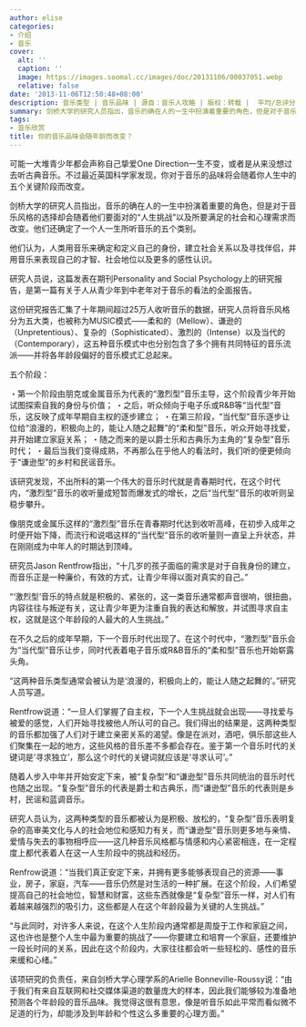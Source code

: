```yaml
---
author: elise
categories:
- 介绍
- 音乐
cover:
  alt: ''
  caption: ''
  image: https://images.soomal.cc/images/doc/20131106/00037051.webp
  relative: false
date: '2013-11-06T12:50:48+08:00'
description: 音乐类型 | 音乐品味 | 源自：音乐人攻略 | 版权：转载 |  平均/总评分：09.38/75
summary: 剑桥大学的研究人员指出，音乐的确在人的一生中扮演着重要的角色，但是对于音乐风格的选择却会随着他们要面对的“人生挑战”以及所要满足的社会和心理需求而改变。他们还确定了一个人一生所听音乐的五个类别。他们认为，人类用音乐来确定和定义自己的身份，建立社会关系以及寻找伴侣，并用音乐来表现自己的才智、社会地位以及更多的感性认识……
tags:
- 音乐欣赏
title: 你的音乐品味会随年龄而改变？
---
```


可能一大堆青少年都会声称自己挚爱One Direction一生不变，或者是从来没想过去听古典音乐。不过最近英国科学家发现，你对于音乐的品味将会随着你人生中的五个关键阶段而改变。

剑桥大学的研究人员指出，音乐的确在人的一生中扮演着重要的角色，但是对于音乐风格的选择却会随着他们要面对的“人生挑战”以及所要满足的社会和心理需求而改变。他们还确定了一个人一生所听音乐的五个类别。

他们认为，人类用音乐来确定和定义自己的身份，建立社会关系以及寻找伴侣，并用音乐来表现自己的才智、社会地位以及更多的感性认识。

研究人员说，这篇发表在期刊Personality and Social Psychology上的研究报告，是第一篇有关于人从青少年到中老年对于音乐的看法的全面报告。

这份研究报告汇集了十年期间超过25万人收听音乐的数据，研究人员将音乐风格分为五大类，也被称为MUSIC模式――柔和的（Mellow）、谦逊的（Unpretentious）、复杂的（Sophisticated）、激烈的（Intense）以及当代的（Contemporary），这五种音乐模式中也分别包含了多个拥有共同特征的音乐流派――并将各年龄段偏好的音乐模式汇总起来。

五个阶段：


・第一个阶段由朋克或金属音乐为代表的“激烈型”音乐主导，这个阶段青少年开始试图探索自我的身份与价值；
・之后，听众倾向于电子乐或R&B等“当代型”音乐，这反映了成年早期自主权的逐步建立；
・在第三阶段，“当代型”音乐逐步让位给“浪漫的，积极向上的，能让人随之起舞”的“柔和型”音乐，听众开始寻找爱，并开始建立家庭关系；
・随之而来的是以爵士乐和古典乐为主角的“复杂型”音乐时代；
・最后当我们变得成熟，不再那么在乎他人的看法时，我们听的便更倾向于“谦逊型”的乡村和民谣音乐。


该研究发现，不出所料的第一个伟大的音乐时代就是青春期时代，在这个时代内，“激烈型”音乐的收听量成短暂而爆发式的增长，之后“当代型”音乐的收听则呈稳步攀升。

像朋克或金属乐这样的“激烈型”音乐在青春期时代达到收听高峰，在初步入成年之时便开始下降，而流行和说唱这样的“当代型“音乐的收听量则一直呈上升状态，并在刚刚成为中年人的时期达到顶峰。

研究员Jason Rentfrow指出，“十几岁的孩子面临的需求是对于自我身份的建立，而音乐正是一种廉价，有效的方式，让青少年得以面对真实的自己。”

“‘激烈型’音乐的特点就是积极的、紧张的，这一类音乐通常都声音很响，很扭曲，内容往往与叛逆有关，这让青少年更为注重自我的表达和解放，并试图寻求自主权，这就是这个年龄段的人最大的人生挑战。”

在不久之后的成年早期，下一个音乐时代出现了。在这个时代中，“激烈型”音乐会为“当代型”音乐让步，同时代表着电子音乐或R&B音乐的“柔和型”音乐也开始崭露头角。

“这两种音乐类型通常会被认为是‘浪漫的，积极向上的，能让人随之起舞的’。”研究人员写道。

Rentfrow说道：“一旦人们掌握了自主权，下一个人生挑战就会出现――寻找爱与被爱的感觉，人们开始寻找被他人所认可的自己。我们得出的结果是，这两种类型的音乐都加强了人们对于建立亲密关系的渴望。像是在派对，酒吧，俱乐部这些人们聚集在一起的地方，这些风格的音乐差不多都会存在。鉴于第一个音乐时代的关键词是‘寻求独立’，那么这个时代的关键词就应该是‘寻求认可’。”

随着人步入中年并开始安定下来，被“复杂型”和“谦逊型”音乐共同统治的音乐时代也随之出现。“复杂型”音乐的代表是爵士和古典乐，而“谦逊型”音乐的代表则是乡村，民谣和蓝调音乐。

研究人员认为，这两种类型的音乐都被认为是积极、放松的，“复杂型”音乐表明复杂的高审美文化与人的社会地位和感知力有关，而“谦逊型”音乐则更多地与亲情、爱情与失去的事物相呼应――这几种音乐风格都与情感和内心紧密相连，在一定程度上都代表着人在这一人生阶段中的挑战和经历。

Renfrow说道：“当我们真正安定下来，并拥有更多能够表现自己的资源――事业，房子，家庭，汽车――音乐仍然是对生活的一种扩展。在这个阶段，人们希望提高自己的社会地位，智慧和财富，这些东西就像是“复杂型”音乐一样，对人们有着越来越强烈的吸引力，这些都是人在这个年龄段最为关键的人生挑战。”

“与此同时，对许多人来说，在这个人生阶段内通常都是周旋于工作和家庭之间，这也许也是整个人生中最为重要的挑战了――你要建立和培育一个家庭，还要维护一段长时间的关系，因此在这个阶段内，大家往往都会听一些轻松的、感性的音乐来缓和心绪。”

该项研究的负责任，来自剑桥大学心理学系的Arielle Bonneville-Roussy说：“由于我们有来自互联网和社交媒体渠道的数量庞大的样本，因此我们能够较为准备地预测各个年龄段的音乐品味。我觉得这很有意思，像是听音乐如此平常而看似微不足道的行为，却能涉及到年龄和个性这么多重要的心理方面。”